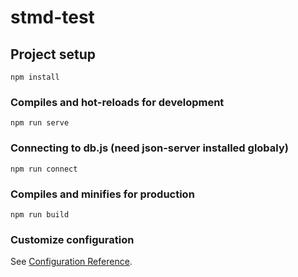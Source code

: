 # stmd-test

## Project setup
```
npm install
```

### Compiles and hot-reloads for development
```
npm run serve
```

### Connecting to db.js (need json-server installed globaly)
```
npm run connect
```

### Compiles and minifies for production
```
npm run build
```

### Customize configuration
See [Configuration Reference](https://cli.vuejs.org/config/).
